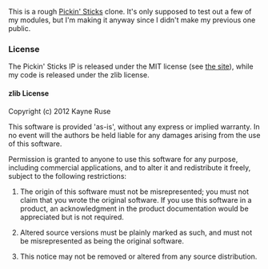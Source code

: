 This is a rough [Pickin' Sticks](http://www.moosader.com/community/pickin-sticks) clone. It's only supposed to test out a few of my modules, but I'm making it anyway since I didn't make my previous one public.

### License

The Pickin' Sticks IP is released under the MIT license (see [the site](http://www.moosader.com/community/pickin-sticks)), while my code is released under the zlib license.

#### zlib License

Copyright (c) 2012 Kayne Ruse

This software is provided 'as-is', without any express or implied warranty. In no event will the authors be held liable for any damages arising from the use of this software.

Permission is granted to anyone to use this software for any purpose, including commercial applications, and to alter it and redistribute it freely, subject to the following restrictions:

   1. The origin of this software must not be misrepresented; you must not claim that you wrote the original software. If you use this software in a product, an acknowledgment in the product documentation would be appreciated but is not required.

   2. Altered source versions must be plainly marked as such, and must not be misrepresented as being the original software.

   3. This notice may not be removed or altered from any source distribution.
